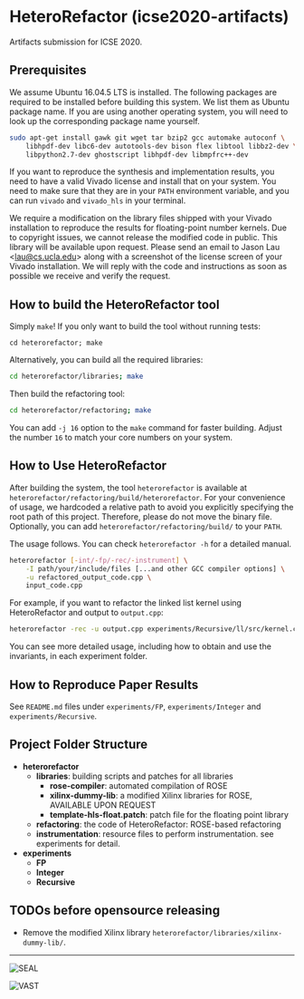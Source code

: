# HeteroRefactor (icse2020-artifacts)
Artifacts submission for ICSE 2020.

## Prerequisites

We assume Ubuntu 16.04.5 LTS is installed. The following packages are required to be installed before building this system. We list them as Ubuntu package name. If you are using another operating system, you will need to look up the corresponding package name yourself.

```bash
sudo apt-get install gawk git wget tar bzip2 gcc automake autoconf \
    libhpdf-dev libc6-dev autotools-dev bison flex libtool libbz2-dev \
    libpython2.7-dev ghostscript libhpdf-dev libmpfrc++-dev
```

If you want to reproduce the synthesis and implementation results, you need to have a valid Vivado license and install that on your system. You need to make sure that they are in your `PATH` environment variable, and you can run `vivado` and `vivado_hls` in your terminal.

We require a modification on the library files shipped with your Vivado installation to reproduce the results for floating-point number kernels. Due to copyright issues, we cannot release the modified code in public. This library will be available upon request. Please send an email to Jason Lau \<<lau@cs.ucla.edu>\> along with a screenshot of the license screen of your Vivado installation. We will reply with the code and instructions as soon as possible we receive and verify the request.

## How to build the HeteroRefactor tool

Simply `make`! If you only want to build the tool without running tests:

```
cd heterorefactor; make
```

Alternatively, you can build all the required libraries:

```bash
cd heterorefactor/libraries; make
```

Then build the refactoring tool:

```bash
cd heterorefactor/refactoring; make
```

You can add `-j 16` option to the `make` command for faster building. Adjust the
number `16` to match your core numbers on your system.

## How to Use HeteroRefactor

After building the system, the tool `heterorefactor` is available at `heterorefactor/refactoring/build/heterorefactor`. For your convenience of usage, we hardcoded a relative path to avoid you explicitly specifying the root path of this project. Therefore, please do not move the binary file. Optionally, you can add `heterorefactor/refactoring/build/` to your `PATH`.

The usage follows. You can check `heterorefactor -h` for a detailed manual.

```bash
heterorefactor [-int/-fp/-rec/-instrument] \
    -I path/your/include/files [...and other GCC compiler options] \
    -u refactored_output_code.cpp \
    input_code.cpp
```

For example, if you want to refactor the linked list kernel using HeteroRefactor and output to `output.cpp`:

```bash
heterorefactor -rec -u output.cpp experiments/Recursive/ll/src/kernel.cpp
```

You can see more detailed usage, including how to obtain and use the invariants, in each experiment folder.

## How to Reproduce Paper Results

See `README.md` files under `experiments/FP`, `experiments/Integer` and `experiments/Recursive`.

## Project Folder Structure

- **heterorefactor**
  - **libraries**: building scripts and patches for all libraries
    - **rose-compiler**: automated compilation of ROSE
    - **xilinx-dummy-lib**: a modified Xilinx libraries for ROSE, AVAILABLE UPON REQUEST
    - **template-hls-float.patch**: patch file for the floating point library
  - **refactoring**: the code of HeteroRefactor: ROSE-based refactoring
  - **instrumentation**: resource files to perform instrumentation. see experiments for detail.
- **experiments**
  - **FP**
  - **Integer**
  - **Recursive**

## TODOs before opensource releasing
- Remove the modified Xilinx library `heterorefactor/libraries/xilinx-dummy-lib/`.

---

![SEAL](http://web.cs.ucla.edu/~miryung/seal-logo.jpg)

![VAST](http://vast.cs.ucla.edu/sites/default/themes/CADlab_cadlab/images/logo.png)
